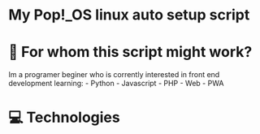 # My Pop!\_OS linux auto setup script

# :pencil: For whom this script might work?

<div>
    Im a programer beginer who is corrently interested in front end development learning:
        - Python
        - Javascript
        - PHP
        - Web
        - PWA
</div>

# :computer: Technologies
